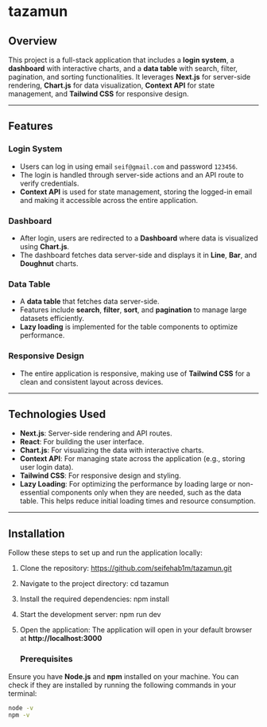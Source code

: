 # tazamun

## Overview

This project is a full-stack application that includes a **login system**, a **dashboard** with interactive charts, and a **data table** with search, filter, pagination, and sorting functionalities. It leverages **Next.js** for server-side rendering, **Chart.js** for data visualization, **Context API** for state management, and **Tailwind CSS** for responsive design.

---

## Features

### Login System

- Users can log in using email `seif@gmail.com` and password `123456`.
- The login is handled through server-side actions and an API route to verify credentials.
- **Context API** is used for state management, storing the logged-in email and making it accessible across the entire application.

### Dashboard

- After login, users are redirected to a **Dashboard** where data is visualized using **Chart.js**.
- The dashboard fetches data server-side and displays it in **Line**, **Bar**, and **Doughnut** charts.

### Data Table

- A **data table** that fetches data server-side.
- Features include **search**, **filter**, **sort**, and **pagination** to manage large datasets efficiently.
- **Lazy loading** is implemented for the table components to optimize performance.

### Responsive Design

- The entire application is responsive, making use of **Tailwind CSS** for a clean and consistent layout across devices.

---

## Technologies Used

- **Next.js**: Server-side rendering and API routes.
- **React**: For building the user interface.
- **Chart.js**: For visualizing the data with interactive charts.
- **Context API**: For managing state across the application (e.g., storing user login data).
- **Tailwind CSS**: For responsive design and styling.
- **Lazy Loading**: For optimizing the performance by loading large or non-essential components only when they are needed, such as the data table. This helps reduce initial loading times and resource consumption.

---

## Installation

Follow these steps to set up and run the application locally:

1. Clone the repository:
   https://github.com/seifehab1m/tazamun.git

2. Navigate to the project directory:
   cd tazamun

3. Install the required dependencies:
   npm install

4. Start the development server:
   npm run dev

5. Open the application:
   The application will open in your default browser at **http://localhost:3000**

   ### Prerequisites

Ensure you have **Node.js** and **npm** installed on your machine. You can check if they are installed by running the following commands in your terminal:

```bash
node -v
npm -v
```
